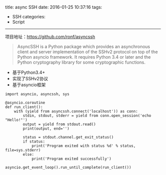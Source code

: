 title: async SSH
date: 2016-01-25 10:37:16
tags:
- SSH
categories:
- Script
---

项目地址：<https://github.com/ronf/asyncssh>

> AsyncSSH is a Python package which provides an asynchronous client and server implementation of the SSHv2 protocol on top of the Python asyncio framework. It requires Python 3.4 or later and the Python cryptography library for some cryptographic functions.

- 基于Python3.4+
- 实现了SSHv2协议
- 基于asyncio框架

```
import asyncio, asyncssh, sys

@asyncio.coroutine
def run_client():
    with (yield from asyncssh.connect('localhost')) as conn:
        stdin, stdout, stderr = yield from conn.open_session('echo "Hello!"')
        output = yield from stdout.read()
        print(output, end='')

        status = stdout.channel.get_exit_status()
        if status:
            print('Program exited with status %d' % status, file=sys.stderr)
        else:
            print('Program exited successfully')

asyncio.get_event_loop().run_until_complete(run_client())
```
